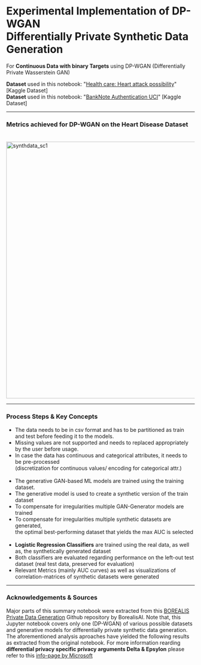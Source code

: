 # Experimental Implementation of DP-WGAN<br/>Differentially Private Synthetic Data Generation 
For **Continuous Data with binary Targets** using DP-WGAN (Differentially Private Wasserstein GAN)

**Dataset** used in this notebook: "[Health care: Heart attack possibility](https://www.kaggle.com/datasets/nareshbhat/health-care-data-set-on-heart-attack-possibility?select=heart.csv)" 
[Kaggle Dataset]<br/>**Dataset** used in this notebook: "[BankNote Authentication UCI](https://www.kaggle.com/datasets/shantanuss/banknote-authentication-uci)" 
[Kaggle Dataset]

___

### Metrics achieved for DP-WGAN on the Heart Disease Dataset<br/><br/>

<img width="684" alt="synthdata_sc1" src="https://user-images.githubusercontent.com/82606558/180919628-b0720159-df65-40b9-90be-ea5d79279e84.png">

___

###  Process Steps & Key Concepts
- The data needs to be in csv format and has to be partitioned as train and test before feeding it to the models. 
- Missing values are not supported and needs to replaced appropriately by the user before usage.
- In case the data has continuous and categorical attributes, it needs to be pre-processed <br/>(discretization for continuous values/ encoding for categorical attr.)<br/><br/>
- The generative GAN-based ML models are trained using the training dataset. 
- The generative model is used to create a synthetic version of the train dataset
- To compensate for irregularities multiple GAN-Generator models are trained
- To compensate for irregularities multiple synthetic datasets are generated,<br/> the optimal best-performing dataset that yields the max AUC is selected<br/><br/>
- **Logistic Regression Classifiers** are trained using the real data, as well as, the synthetically generated dataset
- Both classifiers are evaluated regarding performance on the left-out test dataset (real test data, preserved for evaluation)
- Relevant Metrics (mainly AUC curves) as well as visualizations of correlation-matrices of synthetic datasets were generated

___

### Acknowledgements & Sources
Major parts of this summary notebook were extracted from this [BOREALIS Private Data Generation](https://github.com/BorealisAI/private-data-generation) Github repository by BorealisAI. Note that, this Jupyter notebook covers only one (DP-WGAN) of various possible datasets and generative models for differentially private synthetic data generation. The aforementioned analysis aproaches have yielded the following results as extracted from the original notebook. For more information rearding **differential privacy specific privacy arguments Delta & Epsylon** please refer to this [info-page by Microsoft]( https://www.microsoft.com/en-us/research/wp-content/uploads/2016/02/dwork.pdf)
